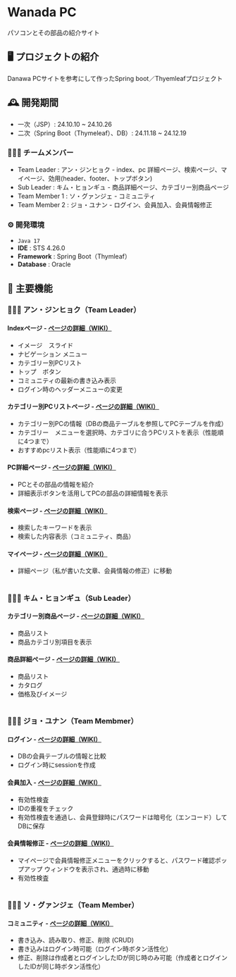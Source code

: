 # Wanada PC
パソコンとその部品の紹介サイト


## 🖥️ プロジェクトの紹介
Danawa PCサイトを参考にして作ったSpring boot／Thyemleafプロジェクト


## 🕰️ 開発期間
* 一次（JSP）: 24.10.10 ~ 24.10.26
* 二次（Spring Boot（Thymeleaf）、DB）: 24.11.18 ~ 24.12.19


### 🧑‍🤝‍🧑 チームメンバー
 - Team Leader : アン・ジンヒョク - index、pc 詳細ページ、検索ぺージ、マイページ、効用(header、footer、トップボタン)
 - Sub Leader : キム・ヒョンギュ - 商品詳細ぺージ、カテゴリー別商品ページ
 - Team Member 1 : ソ・グァンジェ - コミュニティ
 - Team Member 2 : ジョ・ユナン - ログイン、会員加入、会員情報修正


### ⚙️ 開発環境
 - `Java 17`
 - **IDE** : STS 4.26.0
 - **Framework** : Spring Boot（Thymleaf）
 - **Database** : Oracle


## 📌 主要機能
### 🧑‍🤝‍🧑 アン・ジンヒョク（Team Leader）
#### Indexページ - <a href="https://github.com/redswer/ProjectWanadaPc-SpringBootThymeleaf/wiki/Home%E2%80%90japanese">ページの詳細（WIKI）</a>
 - イメージ　スライド
 - ナビゲーション メニュー
 - カテゴリー別PCリスト
 - トップ　ボタン
 - コミュニティの最新の書き込み表示
 - ログイン時のヘッダーメニューの変更
#### カテゴリー別PCリストページ - <a href="https://github.com/redswer/ProjectWanadaPc-SpringBootThymeleaf/wiki/%E3%82%AB%E3%83%86%E3%82%B4%E3%83%AA%E3%83%BC%E5%88%A5PC%E3%83%AA%E3%82%B9%E3%83%88">ページの詳細（WIKI）</a>
 - カテゴリー別PCの情報（DBの商品テーブルを参照してPCテーブルを作成）
 - カテゴリー　メニューを選択時、カテゴリに合うPCリストを表示（性能順に4つまで）
 - おすすめpcリスト表示（性能順に4つまで）
#### PC詳細ページ - <a href="https://github.com/redswer/ProjectWanadaPc-SpringBootThymeleaf/wiki/PC%E8%A9%B3%E7%B4%B0%E3%83%9A%E3%83%BC%E3%82%B8">ページの詳細（WIKI）</a>
 - PCとその部品の情報を紹介
 - 詳細表示ボタンを活用してPCの部品の詳細情報を表示
#### 検索ページ - <a href="https://github.com/redswer/ProjectWanadaPc-SpringBootThymeleaf/wiki/%E6%A4%9C%E7%B4%A2%E3%83%9A%E3%83%BC%E3%82%B8">ページの詳細（WIKI）</a>
 - 検索したキーワードを表示
 - 検索した内容表示（コミュニティ、商品）
#### マイページ - <a href="https://github.com/redswer/ProjectWanadaPc-SpringBootThymeleaf/wiki/%E3%83%9E%E3%82%A4%E3%83%9A%E3%83%BC%E3%82%B8">ページの詳細（WIKI）</a>
 - 詳細ページ（私が書いた文章、会員情報の修正）に移動


#
### 🧑‍🤝‍🧑 キム・ヒョンギュ（Sub Leader）
#### カテゴリー別商品ページ - <a href="https://github.com/redswer/ProjectWanadaPc-SpringBootThymeleaf/wiki/%EC%B9%B4%ED%85%8C%EA%B3%A0%EB%A6%AC-%EB%B3%84-%EC%83%81%ED%92%88-%ED%8E%98%EC%9D%B4%EC%A7%80">ページの詳細（WIKI）</a>
 - 商品リスト
 - 商品カテゴリ別項目を表示
#### 商品詳細ぺージ - <a href="https://github.com/redswer/ProjectWanadaPc-SpringBootThymeleaf/wiki/%EC%83%81%ED%92%88-%EC%83%81%EC%84%B8-%ED%8E%98%EC%9D%B4%EC%A7%80">ページの詳細（WIKI）</a>
 - 商品リスト
 - カタログ
 - 価格及びイメージ


#
### 🧑‍🤝‍🧑 ジョ・ユナン（Team Membmer）
#### ログイン - <a href="">ページの詳細（WIKI）</a>
 - DBの会員テーブルの情報と比較
 - ログイン時にsessionを作成
#### 会員加入 - <a href="https://github.com/redswer/ProjectWanadaPc-SpringBootThymeleaf/wiki/%ED%9A%8C%EC%9B%90%EA%B0%80%EC%9E%85">ページの詳細（WIKI）</a>
 - 有効性検査
 - IDの重複をチェック
 - 有効性検査を通過し、会員登録時にパスワードは暗号化（エンコード）してDBに保存
#### 会員情報修正 - <a href="https://github.com/redswer/ProjectWanadaPc-SpringBootThymeleaf/wiki/%ED%9A%8C%EC%9B%90%EC%A0%95%EB%B3%B4-%EC%88%98%EC%A0%95">ページの詳細（WIKI）</a>
 - マイページで会員情報修正メニューをクリックすると、パスワード確認ポップアップ ウィンドウを表示され、通過時に移動
 - 有効性検査

#
### 🧑‍🤝‍🧑 ソ・グァンジェ（Team Member）
#### コミュニティ - <a href="">ページの詳細（WIKI）</a>
 - 書き込み、読み取り、修正、削除 (CRUD)
 - 書き込みはログイン時可能（ログイン時ボタン活性化）
 - 修正、削除は作成者とログインしたIDが同じ時のみ可能（作成者とログインしたIDが同じ時ボタン活性化）
